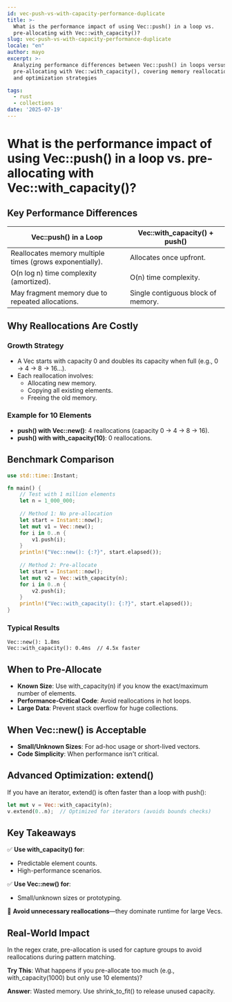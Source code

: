 ```yaml
---
id: vec-push-vs-with-capacity-performance-duplicate
title: >-
  What is the performance impact of using Vec::push() in a loop vs.
  pre-allocating with Vec::with_capacity()?
slug: vec-push-vs-with-capacity-performance-duplicate
locale: "en"
author: mayo
excerpt: >-
  Analyzing performance differences between Vec::push() in loops versus
  pre-allocating with Vec::with_capacity(), covering memory reallocation costs
  and optimization strategies

tags:
  - rust
  - collections
date: '2025-07-19'
---
```


# What is the performance impact of using Vec::push() in a loop vs. pre-allocating with Vec::with_capacity()?

## Key Performance Differences

| Vec::push() in a Loop | Vec::with_capacity() + push() |
|----------------------|-------------------------------|
| Reallocates memory multiple times (grows exponentially). | Allocates once upfront. |
| O(n log n) time complexity (amortized). | O(n) time complexity. |
| May fragment memory due to repeated allocations. | Single contiguous block of memory. |

## Why Reallocations Are Costly

### Growth Strategy
- A Vec starts with capacity 0 and doubles its capacity when full (e.g., 0 → 4 → 8 → 16...).
- Each reallocation involves:
  - Allocating new memory.
  - Copying all existing elements.
  - Freeing the old memory.

### Example for 10 Elements
- **push() with Vec::new()**: 4 reallocations (capacity 0 → 4 → 8 → 16).
- **push() with with_capacity(10)**: 0 reallocations.

## Benchmark Comparison

```rust
use std::time::Instant;

fn main() {
    // Test with 1 million elements
    let n = 1_000_000;
    
    // Method 1: No pre-allocation
    let start = Instant::now();
    let mut v1 = Vec::new();
    for i in 0..n {
        v1.push(i);
    }
    println!("Vec::new(): {:?}", start.elapsed());
    
    // Method 2: Pre-allocate
    let start = Instant::now();
    let mut v2 = Vec::with_capacity(n);
    for i in 0..n {
        v2.push(i);
    }
    println!("Vec::with_capacity(): {:?}", start.elapsed());
}
```

### Typical Results
```
Vec::new(): 1.8ms  
Vec::with_capacity(): 0.4ms  // 4.5x faster
```

## When to Pre-Allocate

- **Known Size**: Use with_capacity(n) if you know the exact/maximum number of elements.
- **Performance-Critical Code**: Avoid reallocations in hot loops.
- **Large Data**: Prevent stack overflow for huge collections.

## When Vec::new() is Acceptable

- **Small/Unknown Sizes**: For ad-hoc usage or short-lived vectors.
- **Code Simplicity**: When performance isn't critical.

## Advanced Optimization: extend()

If you have an iterator, extend() is often faster than a loop with push():

```rust
let mut v = Vec::with_capacity(n);
v.extend(0..n);  // Optimized for iterators (avoids bounds checks)
```

## Key Takeaways

✅ **Use with_capacity() for**:
- Predictable element counts.
- High-performance scenarios.

✅ **Use Vec::new() for**:
- Small/unknown sizes or prototyping.

🚀 **Avoid unnecessary reallocations**—they dominate runtime for large Vecs.

## Real-World Impact

In the regex crate, pre-allocation is used for capture groups to avoid reallocations during pattern matching.

**Try This**: What happens if you pre-allocate too much (e.g., with_capacity(1000) but only use 10 elements)?

**Answer**: Wasted memory. Use shrink_to_fit() to release unused capacity.
